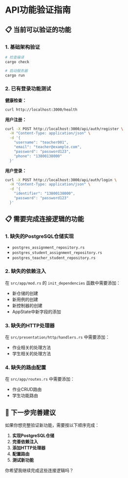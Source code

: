 # API功能验证指南

## 📋 当前可以验证的功能

### 1. 基础架构验证
```bash
# 检查编译
cargo check

# 启动服务器
cargo run
```

### 2. 已有登录功能测试

**健康检查：**
```bash
curl http://localhost:3000/health
```

**用户注册：**
```bash
curl -X POST http://localhost:3000/api/auth/register \
  -H "Content-Type: application/json" \
  -d '{
    "username": "teacher001",
    "email": "teacher@example.com",
    "password": "password123", 
    "phone": "13800138000"
  }'
```

**用户登录：**
```bash
curl -X POST http://localhost:3000/api/auth/login \
  -H "Content-Type: application/json" \
  -d '{
    "identifier": "13800138000",
    "password": "password123"
  }'
```

## 📋 需要完成连接逻辑的功能

### 1. 缺失的PostgreSQL仓储实现
- `postgres_assignment_repository.rs`
- `postgres_student_assignment_repository.rs`  
- `postgres_teacher_student_repository.rs`

### 2. 缺失的依赖注入
在 `src/app/mod.rs` 的 `init_dependencies` 函数中需要添加：
- 新仓储的创建
- 新用例的创建
- 新控制器的创建
- AppState中新字段的添加

### 3. 缺失的HTTP处理器
在 `src/presentation/http/handlers.rs` 中需要添加：
- 作业相关的处理方法
- 学生相关的处理方法

### 4. 缺失的路由配置
在 `src/app/routes.rs` 中需要添加：
- 作业CRUD路由
- 学生功能路由

## 🎯 下一步完善建议

如果你想完整验证新功能，需要按以下顺序完成：

1. **实现PostgreSQL仓储**
2. **完善依赖注入**
3. **添加HTTP处理器**
4. **配置路由**
5. **测试新功能**

你希望我继续完成这些连接逻辑吗？
